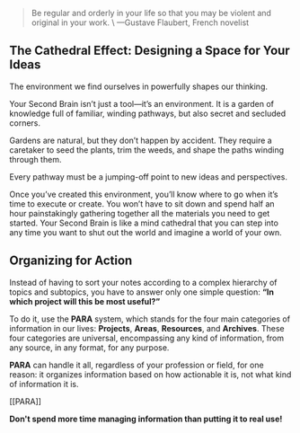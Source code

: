 >Be regular and orderly in your life so that you may be violent and original in your work.
\ —Gustave Flaubert, French novelist

## The Cathedral Effect: Designing a Space for Your Ideas

The environment we find ourselves in powerfully shapes our thinking.

Your Second Brain isn’t just a tool—it’s an environment.
It is a garden of knowledge full of familiar, winding pathways, but also secret and secluded corners.

Gardens are natural, but they don’t happen by accident.
They require a caretaker to seed the plants, trim the weeds, and shape the paths winding through them.

Every pathway must be a jumping-off point to new ideas and perspectives.

Once you’ve created this environment, you’ll know where to go when it’s time to execute or create. You won’t have to sit down and spend half an hour painstakingly gathering together all the materials you need to get started. Your Second Brain is like a mind cathedral that you can step into any time you want to shut out the world and imagine a world of your own.

## Organizing for Action

Instead of having to sort your notes according to a complex hierarchy of topics and subtopics, you have to answer only one simple question: **“In which project will this be most useful?”**

To do it, use the **PARA** system, which stands for the four main categories of information in our lives: **Projects**, **Areas**, **Resources**, and **Archives**.
These four categories are universal, encompassing any kind of information, from any source, in any format, for any purpose.

**PARA** can handle it all, regardless of your profession or field, for one reason: it organizes information based on how actionable it is, not what kind of information it is.

[[PARA]]

**Don't spend more time managing information than putting it to real use!**